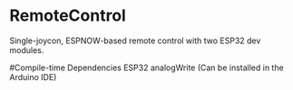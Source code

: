 # RemoteControl
Single-joycon, ESPNOW-based remote control with two ESP32 dev modules.

#Compile-time Dependencies
ESP32 analogWrite (Can be installed in the Arduino IDE)
